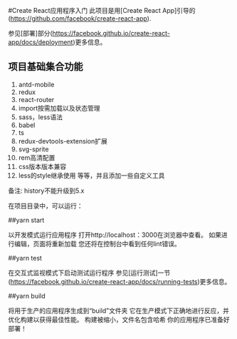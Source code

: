 #Create React应用程序入门
此项目是用[Create React App]引导的(https://github.com/facebook/create-react-app).

参见[部署]部分(https://facebook.github.io/create-react-app/docs/deployment)更多信息。

## 项目基础集合功能
1. antd-mobile
2. redux
3. react-router
4. import按需加载以及状态管理
5. sass，less语法
6. babel
7. ts
8. redux-devtools-extension扩展
9. svg-sprite
10. rem高清配置
11. css版本版本兼容
12. less的style继承使用
等等，并且添加一些自定义工具


备注: history不能升级到5.x

在项目目录中，可以运行：

##yarn start

以开发模式运行应用程序
打开http://localhost：3000在浏览器中查看。
如果进行编辑，页面将重新加载
您还将在控制台中看到任何lint错误。



##yarn test

在交互式监视模式下启动测试运行程序
参见[运行测试]一节(https://facebook.github.io/create-react-app/docs/running-tests)更多信息。

##yarn build

将用于生产的应用程序生成到“build”文件夹
它在生产模式下正确地进行反应，并优化构建以获得最佳性能。
构建被缩小，文件名包含哈希
你的应用程序已准备好部署！
